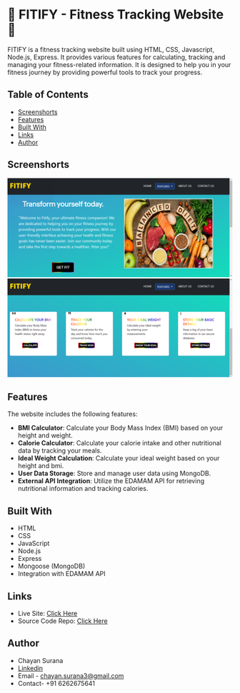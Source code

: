 # 🚀 FITIFY - Fitness Tracking Website 🚀

FITIFY is a fitness tracking website built using HTML, CSS, Javascript, Node.js, Express. It provides various features for calculating, tracking and managing your fitness-related information. It is designed to help you in your fitness journey by providing powerful tools to track your progress. 

## Table of Contents
- [Screenshorts](#screenshorts)
- [Features](#features)
- [Built With](#built-with)
- [Links](#links)
- [Author](#author)

## Screenshorts
![ScreenShot](./ScreenShot1.png)
![ScreenShot](./ScreenShot2.png)

## Features

The website includes the following features:

- **BMI Calculator**: Calculate your Body Mass Index (BMI) based on your height and weight.
- **Calorie Calculator**: Calculate your calorie intake and other nutritional data by tracking your meals.
- **Ideal Weight Calculation**: Calculate your ideal weight based on your height and bmi.
- **User Data Storage**: Store and manage user data using MongoDB.
- **External API Integration**: Utilize the EDAMAM API for retrieving nutritional information and tracking calories.

## Built With

- HTML
- CSS
- JavaScript
- Node.js
- Express
- Mongoose (MongoDB)
- Integration with EDAMAM API

## Links

- Live Site: [Click Here](https://fitify-fitness-tracker.netlify.app/)
- Source Code Repo: [Click Here](https://github.com/chayansurana3/FITIFY-Fitness-Tracker.git)

## Author

- Chayan Surana
- [Linkedin](https://www.linkedin.com/in/chayan-surana-a93857136/)
- Email - chayan.surana3@gmail.com
- Contact- +91 6262675641